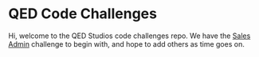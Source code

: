 # QED Code Challenges

Hi, welcome to the QED Studios code challenges repo. We have the [Sales Admin](https://github.com/qedinvestors/challenges/sales_admin) challenge to begin with, and hope to add others as time goes on.
